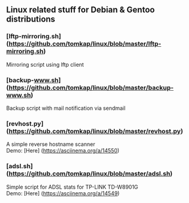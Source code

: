 ## Linux related stuff for Debian & Gentoo distributions

### [lftp-mirroring.sh] (https://github.com/tomkap/linux/blob/master/lftp-mirroring.sh)
Mirroring script using lftp client

### [backup-www.sh] (https://github.com/tomkap/linux/blob/master/backup-www.sh)
Backup script with mail notification via sendmail

### [revhost.py] (https://github.com/tomkap/linux/blob/master/revhost.py)
A simple reverse hostname scanner  
Demo: [Here] (https://asciinema.org/a/14550)

### [adsl.sh] (https://github.com/tomkap/linux/blob/master/adsl.sh)
Simple script for ADSL stats for TP-LINK TD-W8901G  
Demo: [Here] (https://asciinema.org/a/14549)
